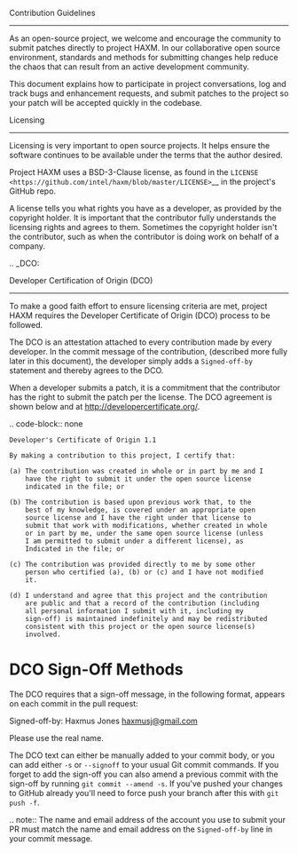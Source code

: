 Contribution Guidelines
***********************

As an open-source project, we welcome and encourage the community to
submit patches directly to project HAXM.  In our collaborative open
source environment, standards and methods for submitting changes help
reduce the chaos that can result from an active development community.

This document explains how to participate in project conversations, log
and track bugs and enhancement requests, and submit patches to the
project so your patch will be accepted quickly in the codebase.

Licensing
*********

Licensing is very important to open source projects. It helps ensure the
software continues to be available under the terms that the author
desired.

Project HAXM uses a BSD-3-Clause license, as found in the
`LICENSE <https://github.com/intel/haxm/blob/master/LICENSE>`__
in the project's GitHub repo.

A license tells you what rights you have as a developer, as provided by
the copyright holder. It is important that the contributor fully
understands the licensing rights and agrees to them. Sometimes the
copyright holder isn't the contributor, such as when the contributor is
doing work on behalf of a company.

.. _DCO:

Developer Certification of Origin (DCO)
***************************************

To make a good faith effort to ensure licensing criteria are met,
project HAXM requires the Developer Certificate of Origin (DCO) process
to be followed.

The DCO is an attestation attached to every contribution made by every
developer. In the commit message of the contribution, (described more
fully later in this document), the developer simply adds a
``Signed-off-by`` statement and thereby agrees to the DCO.

When a developer submits a patch, it is a commitment that the
contributor has the right to submit the patch per the license.  The DCO
agreement is shown below and at http://developercertificate.org/.

.. code-block:: none

    Developer's Certificate of Origin 1.1

    By making a contribution to this project, I certify that:

    (a) The contribution was created in whole or in part by me and I
        have the right to submit it under the open source license
        indicated in the file; or

    (b) The contribution is based upon previous work that, to the
        best of my knowledge, is covered under an appropriate open
        source license and I have the right under that license to
        submit that work with modifications, whether created in whole
        or in part by me, under the same open source license (unless
        I am permitted to submit under a different license), as
        Indicated in the file; or

    (c) The contribution was provided directly to me by some other
        person who certified (a), (b) or (c) and I have not modified
        it.

    (d) I understand and agree that this project and the contribution
        are public and that a record of the contribution (including
        all personal information I submit with it, including my
        sign-off) is maintained indefinitely and may be redistributed
        consistent with this project or the open source license(s)
        involved.

DCO Sign-Off Methods
====================

The DCO requires that a sign-off message, in the following format,
appears on each commit in the pull request:

Signed-off-by: Haxmus Jones <haxmusj@gmail.com>

Please use the real name. 

The DCO text can either be manually added to your commit body, or you can add
either ``-s`` or ``--signoff`` to your usual Git commit commands. If you forget
to add the sign-off you can also amend a previous commit with the sign-off by
running ``git commit --amend -s``. If you've pushed your changes to GitHub
already you'll need to force push your branch after this with ``git push -f``.

.. note::
   The name and email address of the account you use to submit your PR must
   match the name and email address on the ``Signed-off-by`` line in
   your commit message.
